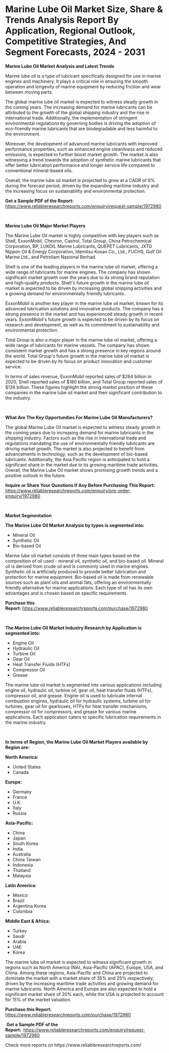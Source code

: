 <p><h1>Marine Lube Oil Market Size, Share & Trends Analysis Report By Application, Regional Outlook, Competitive Strategies, And Segment Forecasts, 2024 - 2031</h1></p><p><strong>Marine Lube Oil Market Analysis and Latest Trends</strong></p>
<p><p>Marine lube oil is a type of lubricant specifically designed for use in marine engines and machinery. It plays a critical role in ensuring the smooth operation and longevity of marine equipment by reducing friction and wear between moving parts.</p><p>The global marine lube oil market is expected to witness steady growth in the coming years. The increasing demand for marine lubricants can be attributed to the growth of the global shipping industry and the rise in international trade. Additionally, the implementation of stringent environmental regulations by governing bodies is driving the adoption of eco-friendly marine lubricants that are biodegradable and less harmful to the environment.</p><p>Moreover, the development of advanced marine lubricants with improved performance properties, such as enhanced engine cleanliness and reduced emissions, is expected to further boost market growth. The market is also witnessing a trend towards the adoption of synthetic marine lubricants that offer better lubrication performance and longer service life compared to conventional mineral-based oils.</p><p>Overall, the marine lube oil market is projected to grow at a CAGR of 6% during the forecast period, driven by the expanding maritime industry and the increasing focus on sustainability and environmental protection.</p></p>
<p><strong>Get a Sample PDF of the Report:&nbsp;</strong> <a href="https://www.reliableresearchreports.com/enquiry/request-sample/1972980">https://www.reliableresearchreports.com/enquiry/request-sample/1972980</a></p>
<p>&nbsp;</p>
<p><strong>Marine Lube Oil Major Market Players</strong></p>
<p><p>The Marine Lube Oil market is highly competitive with key players such as Shell, ExxonMobil, Chevron, Castrol, Total Group, China Petrochemical Corporation, BP, LUKOIL Marine Lubricants, QUEPET Lubricants, JXTG Nippon Oil & Energy Corporation, Idemitsu Kosan Co., Ltd., FUCHS, Gulf Oil Marine Ltd., and Petroliam Nasional Berhad.</p><p>Shell is one of the leading players in the marine lube oil market, offering a wide range of lubricants for marine engines. The company has shown significant market growth over the years due to its strong brand reputation and high-quality products. Shell's future growth in the marine lube oil market is expected to be driven by increasing global shipping activities and a growing demand for environmentally friendly lubricants.</p><p>ExxonMobil is another key player in the marine lube oil market, known for its advanced lubrication solutions and innovative products. The company has a strong presence in the market and has experienced steady growth in recent years. ExxonMobil's future growth is expected to be driven by its focus on research and development, as well as its commitment to sustainability and environmental protection.</p><p>Total Group is also a major player in the marine lube oil market, offering a wide range of lubricants for marine vessels. The company has shown consistent market growth and has a strong presence in key regions around the world. Total Group's future growth in the marine lube oil market is expected to be driven by its focus on product innovation and customer service.</p><p>In terms of sales revenue, ExxonMobil reported sales of $264 billion in 2020, Shell reported sales of $180 billion, and Total Group reported sales of $126 billion. These figures highlight the strong market position of these companies in the marine lube oil market and their significant contribution to the industry.</p></p>
<p>&nbsp;</p>
<p><strong>What Are The Key Opportunities For Marine Lube Oil Manufacturers?</strong></p>
<p><p>The global Marine Lube Oil market is expected to witness steady growth in the coming years due to increasing demand for marine lubricants in the shipping industry. Factors such as the rise in international trade and regulations mandating the use of environmentally friendly lubricants are driving market growth. The market is also projected to benefit from advancements in technology, such as the development of bio-based lubricants. Additionally, the Asia Pacific region is anticipated to hold a significant share in the market due to its growing maritime trade activities. Overall, the Marine Lube Oil market shows promising growth trends and a positive outlook in the future.</p></p>
<p><strong>Inquire or Share Your Questions If Any Before Purchasing This Report:</strong> <a href="https://www.reliableresearchreports.com/enquiry/pre-order-enquiry/1972980">https://www.reliableresearchreports.com/enquiry/pre-order-enquiry/1972980</a></p>
<p>&nbsp;</p>
<p><strong>Market Segmentation</strong></p>
<p><strong>The Marine Lube Oil Market Analysis by types is segmented into:</strong></p>
<p><ul><li>Mineral Oil</li><li>Synthetic Oil</li><li>Bio-based Oil</li></ul></p>
<p><p>Marine lube oil market consists of three main types based on the composition of oil used - mineral oil, synthetic oil, and bio-based oil. Mineral oil is derived from crude oil and is commonly used in marine engines. Synthetic oil is artificially produced to provide better lubrication and protection for marine equipment. Bio-based oil is made from renewable sources such as plant oils and animal fats, offering an environmentally friendly alternative for marine applications. Each type of oil has its own advantages and is chosen based on specific requirements.</p></p>
<p><strong>Purchase this Report:&nbsp;</strong><a href="https://www.reliableresearchreports.com/purchase/1972980">https://www.reliableresearchreports.com/purchase/1972980</a></p>
<p>&nbsp;</p>
<p><strong>The Marine Lube Oil Market Industry Research by Application is segmented into:</strong></p>
<p><ul><li>Engine Oil</li><li>Hydraulic Oil</li><li>Turbine Oil</li><li>Gear Oil</li><li>Heat Transfer Fluids (HTFs)</li><li>Compressor Oil</li><li>Grease</li></ul></p>
<p><p>The marine lube oil market is segmented into various applications including engine oil, hydraulic oil, turbine oil, gear oil, heat transfer fluids (HTFs), compressor oil, and grease. Engine oil is used to lubricate internal combustion engines, hydraulic oil for hydraulic systems, turbine oil for turbines, gear oil for gearboxes, HTFs for heat transfer mechanisms, compressor oil for compressors, and grease for various marine applications. Each application caters to specific lubrication requirements in the marine industry.</p></p>
<p>&nbsp;</p>
<p><strong>In terms of Region, the Marine Lube Oil Market Players available by Region are:</strong></p>
<p>
    <p> <strong> North America: </strong>
        <ul>
            <li>United States</li>
            <li>Canada</li>
        </ul>
        </p> 
    <p> <strong> Europe: </strong>
        <ul>
            <li>Germany</li>
            <li>France</li>
            <li>U.K.</li>
            <li>Italy</li>
            <li>Russia</li>
        </ul>
        </p> 
    <p> <strong> Asia-Pacific: </strong>
        <ul>
            <li>China</li>
            <li>Japan</li>
            <li>South Korea</li>
            <li>India</li>
            <li>Australia</li>
            <li>China Taiwan</li>
            <li>Indonesia</li>
            <li>Thailand</li>
            <li>Malaysia</li>
        </ul>
        </p> 
    <p> <strong> Latin America: </strong>
        <ul>
            <li>Mexico</li>
            <li>Brazil</li>
            <li>Argentina Korea</li>
            <li>Colombia</li>
        </ul>
        </p> 
    <p> <strong> Middle East & Africa: </strong>
        <ul>
            <li>Turkey</li>
            <li>Saudi</li>
            <li>Arabia</li>
            <li>UAE</li>
            <li>Korea</li>
        </ul>
    </p>
    </p>
<p><p>The marine lube oil market is expected to witness significant growth in regions such as North America (NA), Asia-Pacific (APAC), Europe, USA, and China. Among these regions, Asia-Pacific and China are projected to dominate the market with a market share of 35% and 25% respectively, driven by the increasing maritime trade activities and growing demand for marine lubricants. North America and Europe are also expected to hold a significant market share of 20% each, while the USA is projected to account for 15% of the market valuation.</p></p>
<p><strong>Purchase this Report: </strong><a href="https://www.reliableresearchreports.com/purchase/1972980">https://www.reliableresearchreports.com/purchase/1972980</a></p>
<p>&nbsp;<strong>Get a Sample PDF of the Report:&nbsp;&nbsp;</strong><a href="https://www.reliableresearchreports.com/enquiry/request-sample/1972980">https://www.reliableresearchreports.com/enquiry/request-sample/1972980</a></p>
<p><strong></strong></p>
<p>Check more reports on https://www.reliableresearchreports.com/</p>